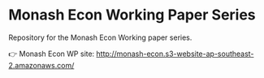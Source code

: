 # Monash Econ Working Paper Series
Repository for the Monash Econ Working paper series.

👉 Monash Econ WP site: http://monash-econ.s3-website-ap-southeast-2.amazonaws.com/